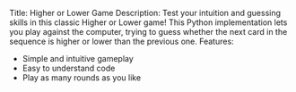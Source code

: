 Title: Higher or Lower Game
Description:
Test your intuition and guessing skills in this classic Higher or Lower game! This Python implementation lets you play against the computer, trying to guess whether the next card in the sequence is higher or lower than the previous one.
Features:
* Simple and intuitive gameplay
* Easy to understand code
* Play as many rounds as you like
